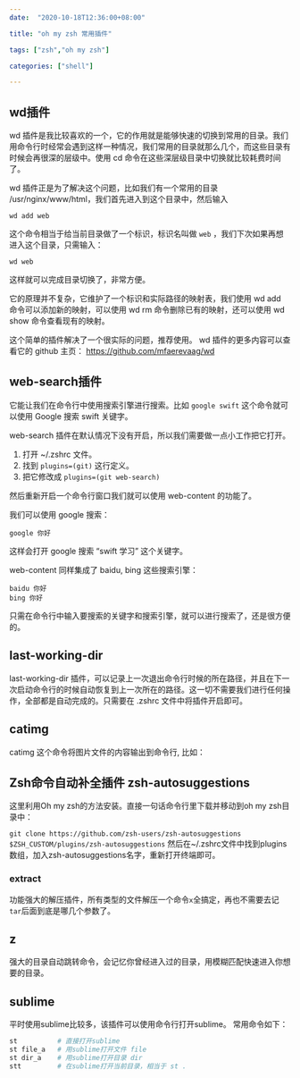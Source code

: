 ```yaml
---
date:  "2020-10-18T12:36:00+08:00"

title: "oh my zsh 常用插件"

tags: ["zsh","oh my zsh"]

categories: ["shell"]

---
```




## wd插件

wd 插件是我比较喜欢的一个，它的作用就是能够快速的切换到常用的目录。我们用命令行时经常会遇到这样一种情况，我们常用的目录就那么几个，而这些目录有时候会再很深的层级中。使用 cd 命令在这些深层级目录中切换就比较耗费时间了。

wd 插件正是为了解决这个问题，比如我们有一个常用的目录 /usr/nginx/www/html，我们首先进入到这个目录中，然后输入

```
wd add web
```

这个命令相当于给当前目录做了一个标识，标识名叫做 `web` ，我们下次如果再想进入这个目录，只需输入： 

```
wd web
```

这样就可以完成目录切换了，非常方便。

它的原理并不复杂，它维护了一个标识和实际路径的映射表，我们使用 wd add 命令可以添加新的映射，可以使用 wd rm 命令删除已有的映射，还可以使用 wd show 命令查看现有的映射。

这个简单的插件解决了一个很实际的问题，推荐使用。 wd 插件的更多内容可以查看它的 github 主页： https://github.com/mfaerevaag/wd



## web-search插件 

它能让我们在命令行中使用搜索引擎进行搜索。比如 `google swift` 这个命令就可以使用 Google 搜索 swift 关键字。 

web-search 插件在默认情况下没有开启，所以我们需要做一点小工作把它打开。

1. 打开 ~/.zshrc 文件。
2. 找到 `plugins=(git)` 这行定义。 
3. 把它修改成 `plugins=(git web-search)`

然后重新开启一个命令行窗口我们就可以使用 web-content 的功能了。

我们可以使用 google 搜索：

```
google 你好
```

这样会打开 google 搜索 “swift 学习” 这个关键字。

web-content 同样集成了 baidu, bing 这些搜索引擎：

```shell
baidu 你好
bing 你好
```

只需在命令行中输入要搜索的关键字和搜索引擎，就可以进行搜索了，还是很方便的。



## last-working-dir

last-working-dir 插件，可以记录上一次退出命令行时候的所在路径，并且在下一次启动命令行的时候自动恢复到上一次所在的路径。这一切不需要我们进行任何操作，全部都是自动完成的。只需要在 .zshrc 文件中将插件开启即可。



## catimg

catimg 这个命令将图片文件的内容输出到命令行, 比如：



## Zsh命令自动补全插件 zsh-autosuggestions

这里利用Oh my zsh的方法安装。直接一句话命令行里下载并移动到oh my zsh目录中：

`git clone https://github.com/zsh-users/zsh-autosuggestions $ZSH_CUSTOM/plugins/zsh-autosuggestions`
然后在~/.zshrc文件中找到plugins数组，加入zsh-autosuggestions名字，重新打开终端即可。



### extract

功能强大的解压插件，所有类型的文件解压一个命令`x`全搞定，再也不需要去记`tar`后面到底是哪几个参数了。

## z

强大的目录自动跳转命令，会记忆你曾经进入过的目录，用模糊匹配快速进入你想要的目录。

## sublime

平时使用sublime比较多，该插件可以使用命令行打开sublime。
常用命令如下：

```bash
st          # 直接打开sublime
st file_a   # 用sublime打开文件 file
st dir_a    # 用sublime打开目录 dir
stt         # 在sublime打开当前目录，相当于 st .
```

